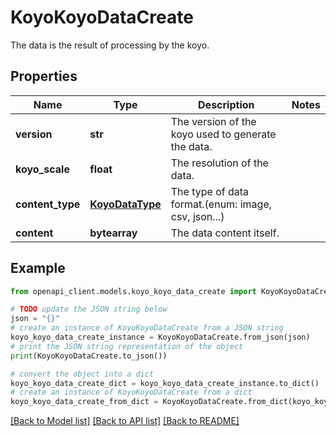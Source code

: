# KoyoKoyoDataCreate

The data is the result of processing by the koyo.

## Properties

Name | Type | Description | Notes
------------ | ------------- | ------------- | -------------
**version** | **str** | The version of the koyo used to generate the data. | 
**koyo_scale** | **float** | The resolution of the data. | 
**content_type** | [**KoyoDataType**](KoyoDataType.md) | The type of data format.(enum: image, csv, json...) | 
**content** | **bytearray** | The data content itself. | 

## Example

```python
from openapi_client.models.koyo_koyo_data_create import KoyoKoyoDataCreate

# TODO update the JSON string below
json = "{}"
# create an instance of KoyoKoyoDataCreate from a JSON string
koyo_koyo_data_create_instance = KoyoKoyoDataCreate.from_json(json)
# print the JSON string representation of the object
print(KoyoKoyoDataCreate.to_json())

# convert the object into a dict
koyo_koyo_data_create_dict = koyo_koyo_data_create_instance.to_dict()
# create an instance of KoyoKoyoDataCreate from a dict
koyo_koyo_data_create_from_dict = KoyoKoyoDataCreate.from_dict(koyo_koyo_data_create_dict)
```
[[Back to Model list]](../README.md#documentation-for-models) [[Back to API list]](../README.md#documentation-for-api-endpoints) [[Back to README]](../README.md)


